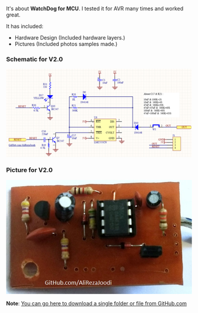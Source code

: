 It's about **WatchDog for MCU**. I tested it for AVR many times and worked great.

It has included:
- Hardware Design (Included hardware layers.)
- Pictures (Included photos samples made.)

### Schematic for V2.0
![MCU_WatchDog](https://github.com/AliRezaJoodi/Electronic-Modules/blob/main/MCU_WatchDog/Hardware%20Design/V2.0/Main.png?raw=true)

### Picture for V2.0
![MCU_WatchDog](https://github.com/AliRezaJoodi/Electronic-Modules/blob/main/MCU_WatchDog/Pictures/V2.0.jpg?raw=true)

**Note**: [You can go here to download a single folder or file from GitHub.com](https://minhaskamal.github.io/DownGit/#/home)
